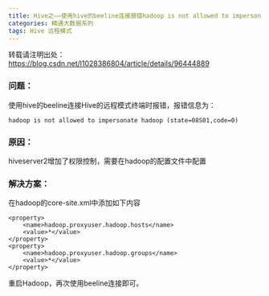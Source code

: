 ```yaml
---
title: Hive之——使用hive的beeline连接报错hadoop is not allowed to impersonate hadoop (state=08S01,code=0)解决方案
categories: 精通大数据系列
tags: Hive 远程模式
---
```

转载请注明出处：https://blog.csdn.net/l1028386804/article/details/96444889

### 问题：

使用hive的beeline连接Hive的远程模式终端时报错，报错信息为：

    
    
    hadoop is not allowed to impersonate hadoop (state=08S01,code=0)

### 原因：

hiveserver2增加了权限控制，需要在hadoop的配置文件中配置

### 解决方案：

在hadoop的core-site.xml中添加如下内容

    
    
    <property>
        <name>hadoop.proxyuser.hadoop.hosts</name>
        <value>*</value>
    </property>
    <property>
        <name>hadoop.proxyuser.hadoop.groups</name>
        <value>*</value>
    </property>

重启Hadoop，再次使用beeline连接即可。

